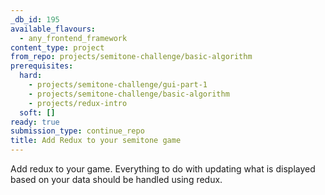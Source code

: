 ```yaml
---
_db_id: 195
available_flavours:
  - any_frontend_framework
content_type: project
from_repo: projects/semitone-challenge/basic-algorithm
prerequisites:
  hard:
    - projects/semitone-challenge/gui-part-1
    - projects/semitone-challenge/basic-algorithm
    - projects/redux-intro
  soft: []
ready: true
submission_type: continue_repo
title: Add Redux to your semitone game
---
```


Add redux to your game. Everything to do with updating what is displayed based on your data should be handled using redux.
